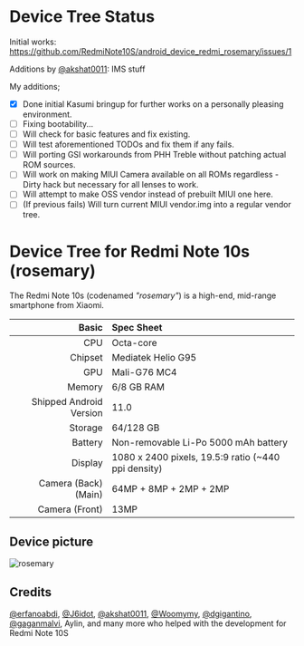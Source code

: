 # Device Tree Status
Initial works: https://github.com/RedmiNote10S/android_device_redmi_rosemary/issues/1

Additions by [@akshat0011](https://github.com/akshat0011): IMS stuff

My additions;
- [x] Done initial Kasumi bringup for further works on a personally pleasing environment.
- [ ] Fixing bootability...
- [ ] Will check for basic features and fix existing.
- [ ] Will test aforementioned TODOs and fix them if any fails.
- [ ] Will porting GSI workarounds from PHH Treble without patching actual ROM sources.
- [ ] Will work on making MIUI Camera available on all ROMs regardless - Dirty hack but necessary for all lenses to work.
- [ ] Will attempt to make OSS vendor instead of prebuilt MIUI one here.
- [ ] (If previous fails) Will turn current MIUI vendor.img into a regular vendor tree.

Device Tree for Redmi Note 10s (rosemary)
==========================================

The Redmi Note 10s (codenamed _"rosemary"_) is a high-end, mid-range smartphone from Xiaomi.


| Basic                   | Spec Sheet                                                                                                                     |
| -----------------------:|:------------------------------------------------------------------------------------------------------------------------------ |
| CPU                     | Octa-core                                                                                                                      |
| Chipset                 | Mediatek Helio G95                                                                                                            |
| GPU                     | Mali-G76 MC4                                                                                                                   |
| Memory                  | 6/8 GB RAM                                                                                                                     |
| Shipped Android Version | 11.0                                                                                                                           |
| Storage                 | 64/128 GB                                                                                                              |
| Battery                 | Non-removable Li-Po 5000 mAh battery                                                                                           |
| Display                 | 1080 x 2400 pixels, 19.5:9 ratio (~440 ppi density)                                                                            |
| Camera (Back)(Main)     | 64MP + 8MP + 2MP + 2MP                                                                                |
| Camera (Front)          | 13MP                                                                                                     |

## Device picture
![rosemary](https://i01.appmifile.com/webfile/globalimg/Anna/rn10s_Blue.png)

## Credits
[@erfanoabdi](https://github.com/erfanoabdi), [@J6idot](https://github.com/J6idot), [@akshat0011](https://github.com/akshat0011), [@Woomymy](https://github.com/Woomymy), [@dgigantino](https://github.com/dgigantino), [@gaganmalvi](https://github.com/gaganmalvi), Aylin, and many more who helped with the development for Redmi Note 10S
